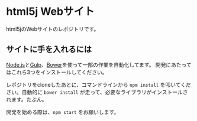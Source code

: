 html5j Webサイト
================

html5jのWebサイトのレポジトリです。

サイトに手を入れるには
----------------------

[Node.js](http://nodejs.org/)と[Gulp](http://gulpjs.com/)、[Bower](http://bower.io/)を使って一部の作業を自動化してます。
開発にあたってはこれら3つをインストールしてください。

レポジトリをcloneしたあとに、コマンドラインから `npm install` を叩いてください。自動的に `bower install` が走って、必要なライブラリがインストールされます。たぶん。

開発を始める際は、`npm start` をお願いします。
